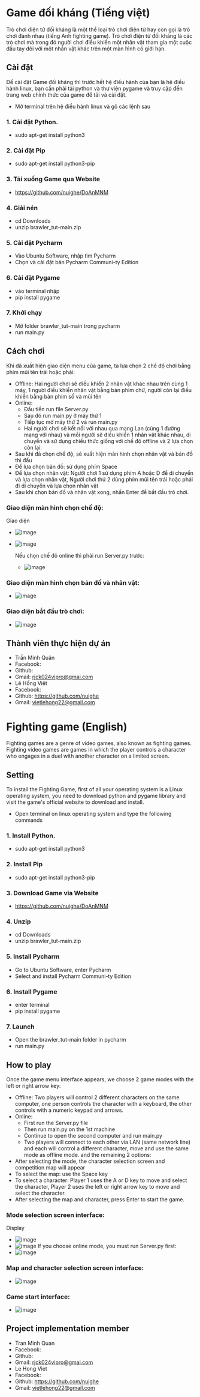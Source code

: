 # Game đối kháng (Tiếng việt)
Trò chơi điện tử đối kháng là một thể loại trò chơi điện tử hay còn gọi là trò chơi đánh nhau (tiếng Anh fighting game). Trò chơi điện tử đối kháng là các trò chơi mà trong đó người chơi điều khiển một nhân vật tham gia một cuộc đấu tay đôi với một nhân vật khác trên một màn hình có giới hạn.
## Cài đặt
Để cài đặt Game đối kháng thì trước hết hệ điều hành của bạn là hệ điều hành linux, bạn cần phải tải python và thư viện pygame và truy cập đến trang web chính thức của game để tải và cài đặt.
  - Mở terminal trên hệ điều hành linux và gõ các lệnh sau
  ### 1. Cài đặt Python.
  - sudo apt-get install python3
  ### 2. Cài đặt Pip
  - sudo apt-get install python3-pip
  ### 3. Tải xuống Game qua Website
  - https://github.com/nuighe/DoAnMNM
  ### 4. Giải nén
  - cd Downloads
  - unzip brawler_tut-main.zip
  ### 5. Cài đặt Pycharm
  - Vào Ubuntu Software, nhập tìm Pycharm
  - Chọn và cài đặt bản Pycharm Communi-ty Edition
  ### 6. Cài đặt Pygame
  - vào terminal nhập
  - pip install pygame
  ### 7. Khởi chạy 
  - Mở folder brawler_tut-main trong pycharm
  - run main.py
## Cách chơi
Khi đã xuất hiện giao diện menu của game, ta lựa chọn 2 chế độ chơi bằng phím mũi tên trái hoặc phải:
- Offline: Hai người chơi sẽ điều khiển 2 nhân vật khác nhau trên cùng 1 máy, 1 người điều khiển nhân vật bằng bàn phim chử, người còn lại điều khiển bằng bàn phím số và mũi tên
- Online:
  + Đầu tiền run file Server.py
  + Sau đó run main.py ở máy thứ 1
  + Tiếp tục mở máy thứ 2 và run main.py
  + Hai người chơi sẽ kết nối với nhau qua mạng Lan (cùng 1 đường mạng với nhau) và mỗi người sẽ điều khiển 1 nhân vật khác nhau, di chuyển và sử dụng chiều thức giống với chế độ offline
và 2 lựa chọn còn lại:
- Sau khi đả chọn chế độ, sẽ xuất hiện màn hình chọn nhân vật và bản đồ thi đấu
- Để lựa chọn bản đồ: sử dụng phím Space
- Để lựa chọn nhân vật: Người chơi 1 sử dụng phím A hoặc D để di chuyển và lựa chọn nhân vật, Người chơi thứ 2 dùng phím mũi tên trái hoặc phải đi di chuyển và lựa chọn nhân vật
- Sau khi chọn bản đồ và nhân vật xong, nhấn Enter để bắt đầu trò chơi.
### Giao diện màn hình chọn chế độ:
Giao diện 
- ![image](https://github.com/nuighe/DoAnMNM/blob/main/image/online.png)
- ![image](https://github.com/nuighe/DoAnMNM/blob/main/image/offline.png)
  
  Nếu chọn chế đô online thì phải run Server.py trước:
  - ![image](https://github.com/nuighe/DoAnMNM/blob/main/image/server.png)
### Giao diện màn hình chọn bản đồ và nhân vật:
- ![image](https://github.com/nuighe/DoAnMNM/blob/main/image/manhinh.png)
### Giao diện bắt đầu trò chơi:
- ![image](https://github.com/nuighe/DoAnMNM/blob/main/image/batdau.png)
## Thành viên thực hiện dự án
- Trần Minh Quân
- Facebook: 
- Github:
- Gmail: rjck024vipro@gmai.com
- Lê Hồng Việt
- Facebook: 
- Github: https://github.com/nuighe
- Gmail: vietlehong22@gmail.com

# Fighting game (English)
Fighting games are a genre of video games, also known as fighting games. Fighting video games are games in which the player controls a character who engages in a duel with another character on a limited screen.
## Setting
To install the Fighting Game, first of all your operating system is a Linux operating system, you need to download python and pygame library and visit the game's official website to download and install.
   - Open terminal on linux operating system and type the following commands
   ### 1. Install Python.
   - sudo apt-get install python3
   ### 2. Install Pip
   - sudo apt-get install python3-pip
   ### 3. Download Game via Website
   - https://github.com/nuighe/DoAnMNM
   ### 4. Unzip
   - cd Downloads
   - unzip brawler_tut-main.zip
### 5. Install Pycharm
   - Go to Ubuntu Software, enter Pycharm
   - Select and install Pycharm Communi-ty Edition
   ### 6. Install Pygame
   - enter terminal
   - pip install pygame
   ### 7. Launch
   - Open the brawler_tut-main folder in pycharm
   - run main.py
## How to play
Once the game menu interface appears, we choose 2 game modes with the left or right arrow key:
- Offline: Two players will control 2 different characters on the same computer, one person controls the character with a keyboard, the other controls with a numeric keypad and arrows.
- Online:
   + First run the Server.py file
   + Then run main.py on the 1st machine
   + Continue to open the second computer and run main.py
   + Two players will connect to each other via LAN (same network line) and each will control a different character, move and use the same mode as offline mode.
and the remaining 2 options:
- After selecting the mode, the character selection screen and competition map will appear
- To select the map: use the Space key
- To select a character: Player 1 uses the A or D key to move and select the character, Player 2 uses the left or right arrow key to move and select the character.
- After selecting the map and character, press Enter to start the game.
### Mode selection screen interface:
Display
- ![image](https://github.com/nuighe/DoAnMNM/blob/main/image/online.png)
- ![image](https://github.com/nuighe/DoAnMNM/blob/main/image/offline.png)
If you choose online mode, you must run Server.py first:
- ![image](https://github.com/nuighe/DoAnMNM/blob/main/image/server.png)
### Map and character selection screen interface:
- ![image](https://github.com/nuighe/DoAnMNM/blob/main/image/manhinh.png)
### Game start interface:
- ![image](https://github.com/nuighe/DoAnMNM/blob/main/image/batdau.png)
## Project implementation member
- Tran Minh Quan
- Facebook:
- Github:
- Gmail: rjck024vipro@gmai.com
- Le Hong Viet
- Facebook:
- Github: https://github.com/nuighe
- Gmail: vietlehong22@gmail.com
